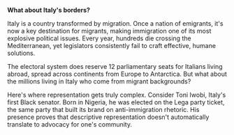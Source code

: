 **What about Italy's borders?**

Italy is a country transformed by migration. Once a nation of emigrants, it's now a key destination for migrants, making immigration one of its most explosive political issues. Every year, hundreds die crossing the Mediterranean, yet legislators consistently fail to craft effective, humane solutions.

The electoral system does reserve 12 parliamentary seats for Italians living abroad, spread across continents from Europe to Antarctica. But what about the millions living in Italy who come from migrant backgrounds?

Here's where representation gets truly complex. Consider Toni Iwobi, Italy's first Black senator. Born in Nigeria, he was elected on the Lega party ticket, the same party that built its brand on anti-immigration rhetoric. His presence proves that descriptive representation doesn't automatically translate to advocacy for one's community.
